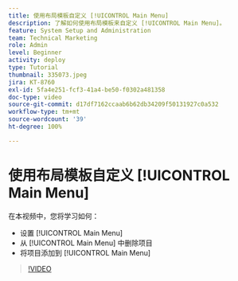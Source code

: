 ```yaml
---
title: 使用布局模板自定义 [!UICONTROL Main Menu]
description: 了解如何使用布局模板来自定义 [!UICONTROL Main Menu]。
feature: System Setup and Administration
team: Technical Marketing
role: Admin
level: Beginner
activity: deploy
type: Tutorial
thumbnail: 335073.jpeg
jira: KT-8760
exl-id: 5fa4e251-fcf3-41a4-be50-f0302a481358
doc-type: video
source-git-commit: d17df7162ccaab6b62db34209f50131927c0a532
workflow-type: tm+mt
source-wordcount: '39'
ht-degree: 100%

---
```


# 使用布局模板自定义 [!UICONTROL Main Menu]

在本视频中，您将学习如何：

* 设置 [!UICONTROL Main Menu]
* 从 [!UICONTROL Main Menu] 中删除项目
* 将项目添加到 [!UICONTROL Main Menu]


>[!VIDEO](https://video.tv.adobe.com/v/335073/?quality=12&learn=on&enablevpops)
